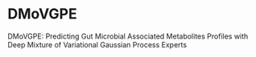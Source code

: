 # DMoVGPE
DMoVGPE: Predicting Gut Microbial Associated Metabolites Profiles with Deep Mixture of Variational Gaussian Process Experts
